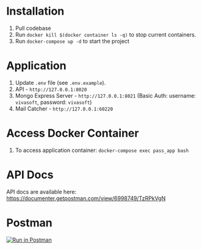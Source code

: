 # Installation

1. Pull codebase
2. Run `docker kill $(docker container ls -q)` to stop current containers.
3. Run `docker-compose up -d` to start the project

# Application

1. Update `.env` file (see `.env.example`).
2. API - `http://127.0.0.1:8020`
3. Mongo Express Server - `http://127.0.0.1:8021` (Basic Auth: username: `vivasoft`, password: `vivasoft`)
4. Mail Catcher - `http://127.0.0.1:60220`

# Access Docker Container

1. To access application container: `docker-compose exec pass_app bash`

# API Docs

API docs are available here: https://documenter.getpostman.com/view/6998749/TzRPkVgN

# Postman 

[![Run in Postman](https://run.pstmn.io/button.svg)](https://app.getpostman.com/run-collection/2d0f019400bf2cb7c554?action=collection%2Fimport#?env%5BMovement%20Pass%5D=W3sia2V5IjoiQVBQX1VSTCIsInZhbHVlIjoiaHR0cDovL2FwcC50ZXN0OjgwMjAiLCJlbmFibGVkIjp0cnVlfV0=)